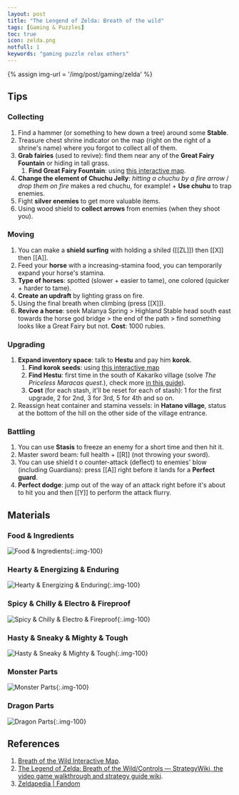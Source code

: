 ```yaml
---
layout: post
title: "The Lengend of Zelda: Breath of the wild"
tags: [Gaming & Puzzles]
toc: true
icon: zelda.png
notfull: 1
keywords: "gaming puzzle relax others"
---
```


{% assign img-url = '/img/post/gaming/zelda' %}

## Tips

### Collecting

1. Find a hammer (or something to hew down a tree) around some **Stable**.
2. Treasure chest shrine indicator on the map (right on the right of a shrine's name) where you forgot to collect all of them.
3. **Grab fairies** (used to revive): find them near any of the **Great Fairy Fountain** or hiding in tall grass.
	1. **Find Great Fairy Fountain**: using [this interactive map](https://www.zeldadungeon.net/breath-of-the-wild-interactive-map/).
4. **Change the element of Chuchu Jelly**: _hitting a chuchu by a fire arrow_ / _drop them on fire_ makes a red chuchu, for example! + **Use chuhu** to trap enemies.
5. Fight **silver enemies** to get more valuable items.
6. Using wood shield to **collect arrows** from enemies (when they shoot you).


### Moving

1. You can make a **shield surfing** with holding a shiled ([[ZL]]) then [[X]] then [[A]].
2. Feed your **horse** with a increasing-stamina food, you can temporarily expand your horse's stamina.
3. **Type of horses**: spotted (slower + easier to tame), one colored (quicker + harder to tame).
4. **Create an updraft** by lighting grass on fire.
5. Using the final breath when climbing (press [[X]]).
6. **Revive a horse**: seek Malanya Spring > Highland Stable head south east towards the horse god bridge > the end of the path > find something looks like a Great Fairy but not. **Cost**: 1000 rubies.


### Upgrading

1. **Expand inventory space**: talk to **Hestu** and pay him **korok**.
	1.  **Find korok seeds**: using [this interactive map](https://www.zeldadungeon.net/breath-of-the-wild-interactive-map/)
	2.  **Find Hestu**: first time in the south of Kakariko village (solve _The Priceless Maracas quest_.), check more [in this guide](https://www.ign.com/wikis/the-legend-of-zelda-breath-of-the-wild/Hestu#Where_Can_You_Find_Hestu.3F)).
	3.  **Cost** (for each stash, it'll be reset for each of stash): 1 for the first upgrade, 2 for 2nd, 3 for 3rd, 5 for 4th and so on.
2. Reassign heat container and stamina vessels: in **Hatano village**, status at the bottom of the hill on the other side of the village entrance.

### Battling

1. You can use **Stasis** to freeze an enemy for a short time and then hit it.
2. Master sword beam: full health + [[R]] (not throwing your sword).
3. You can use shield t	o counter-attack (deflect) to enemies' blow (including Guardians): press [[A]] right before it lands for a **Perfect guard**.
4. **Perfect dodge**: jump out of the way of an attack right before it's about to hit you and then [[Y]] to perform the attack flurry.

## Materials

### Food & Ingredients

![Food & Ingredients]({{img-url}}/food_ingredient.png){:.img-100}

### Hearty & Energizing & Enduring

![Hearty & Energizing & Enduring]({{img-url}}/hearty_energizing_enduring.png){:.img-100}

### Spicy & Chilly & Electro & Fireproof

![Spicy & Chilly & Electro & Fireproof]({{img-url}}/spicy_chilly_electro_fireproof.png){:.img-100}

### Hasty & Sneaky & Mighty & Tough

![Hasty & Sneaky & Mighty & Tough]({{img-url}}/hasty_sneaky_mighty_tough.png){:.img-100}

### Monster Parts

![Monster Parts]({{img-url}}/monster_parts.png){:.img-100}

### Dragon Parts

![Dragon Parts]({{img-url}}/dragon_parts.png){:.img-100}

## References

1. [Breath of the Wild Interactive Map](https://www.zeldadungeon.net/breath-of-the-wild-interactive-map/).
2. [The Legend of Zelda: Breath of the Wild/Controls — StrategyWiki, the video game walkthrough and strategy guide wiki](https://strategywiki.org/wiki/The_Legend_of_Zelda:_Breath_of_the_Wild/Controls).
3. [Zeldapedia | Fandom](https://zelda.fandom.com/wiki/Zeldapedia)

